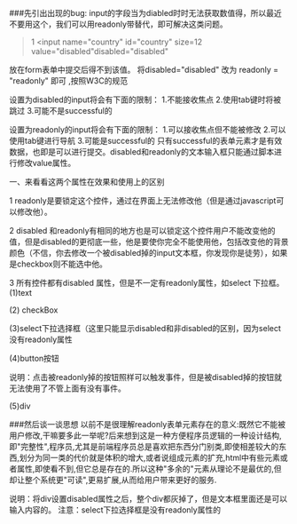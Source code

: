 ###先引出出现的bug:
input的字段当为diabled时时无法获取数值得，所以最近不要用这个，我们可以用readonly带替代，即可解决这类问题。
 
>1	<input name="country" id="country" size=12 value="disabled"disabled="disabled" 
 
放在form表单中提交后得不到该值。 
将disabled="disabled" 改为 readonly = "readonly" 即可 ,按照W3C的规范
 
设置为disabled的input将会有下面的限制： 
1.不能接收焦点 
2.使用tab键时将被跳过 
3.可能不是successful的 
 
设置为readonly的input将会有下面的限制： 
1.可以接收焦点但不能被修改 
2.可以使用tab键进行导航 
3.可能是successful的 
只有successful的表单元素才是有效数据，也即是可以进行提交。disabled和readonly的文本输入框只能通过脚本进行修改value属性。 
 
一、来看看这两个属性在效果和使用上的区别
 
1 readonly是要锁定这个控件，通过在界面上无法修改他（但是通过javascript可以修改他）。
 
2 disabled 和readonly有相同的地方也是可以锁定这个控件用户不能改变他的值，但是disabled的更彻底一些，他是要使你完全不能使用他，包括改变他的背景颜色（不信，你去修改一个被disabled掉的input文本框，你发现你是徒劳），如果是checkbox则不能选中他。
 
3 所有控件都有disabled 属性，但是不一定有readonly属性，如select 下拉框。
(1)text
 
 
(2) checkBox
 
 
(3)select下拉选择框（这里只能显示disabled和非disabled的区别，因为select 没有readonly属性
 
 
(4)button按钮
 
 
说明：点击被readonly掉的按钮照样可以触发事件，但是被disabled掉的按钮就无法使用了不管上面有没有事件。
 
(5)div
 
 
 ###然后谈一谈思想
以前不是很理解readonly表单元素存在的意义:既然它不能被用户修改,干嘛要多此一举呢?后来想到这是一种方便程序员逻辑的一种设计结构,即"完整性",程序员,尤其是前端程序员总是喜欢把东西分门别类,即使相差较大的东西,划分为同一类的代价就是体积的增大,或者说组成元素的扩充,html中有些元素或者属性,即使看不到,但它总是存在的.所以这种"多余的"元素从理论不是最优的,但却让整个系统更"可读",更易扩展,从而给用户带来更好的服务.
 
说明：将div设置disabled属性之后，整个div都灰掉了，但是文本框里面还是可以输入内容的。
注意：select下拉选择框是没有readonly属性的